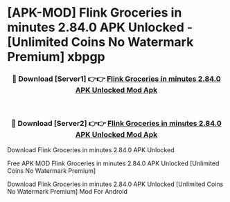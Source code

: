 # [APK-MOD] Flink  Groceries in minutes 2.84.0 APK Unlocked - [Unlimited Coins No Watermark Premium] xbpgp



<div align="center">
<h3>🔴 Download [Server1] 👉👉 <a href="https://momento.my/?title=Flink__Groceries_in_minutes_2.84.0_APK_Unlocked">Flink  Groceries in minutes 2.84.0 APK Unlocked Mod Apk</a></h3><br>

<h3>🔴 Download [Server2] 👉👉 <a href="https://momento.my/?title=Flink__Groceries_in_minutes_2.84.0_APK_Unlocked">Flink  Groceries in minutes 2.84.0 APK Unlocked Mod Apk</a></h3>
</div>



Download Flink  Groceries in minutes 2.84.0 APK Unlocked 

Free APK MOD Flink  Groceries in minutes 2.84.0 APK Unlocked [Unlimited Coins No Watermark Premium]

Download Flink  Groceries in minutes 2.84.0 APK Unlocked [Unlimited Coins No Watermark Premium] Mod For Android
